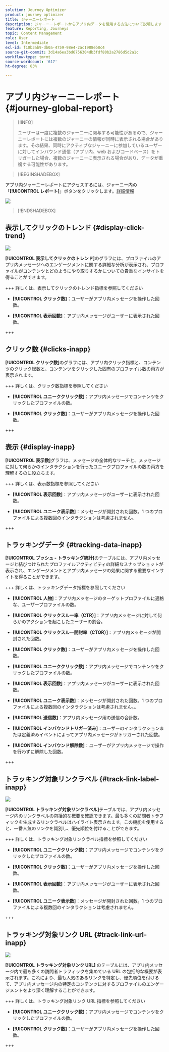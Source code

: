 ```yaml
---
solution: Journey Optimizer
product: journey optimizer
title: ジャーニーレポート
description: ジャーニーレポートからアプリ内データを使用する方法について説明します
feature: Reporting, Journeys
topic: Content Management
role: User
level: Intermediate
exl-id: f10b3ab9-db0a-4759-98e4-2ac1988eb8c4
source-git-commit: 3d14a6ea3bd6756304db3fdf80b2a2786d5d2a1c
workflow-type: tm+mt
source-wordcount: '617'
ht-degree: 83%

---
```


# アプリ内ジャーニーレポート {#journey-global-report}

>[!INFO]
>
>ユーザーは一度に複数のジャーニーに関与する可能性があるので、ジャーニーレポートには複数のジャーニーの情報が同時に表示される場合があります。その結果、同時にアクティブなジャーニーに参加しているユーザーに対してインバウンド通信（アプリ内、web およびコードベース）をトリガーした場合、複数のジャーニーに表示される場合があり、データが重複する可能性があります。

>[!BEGINSHADEBOX]

アプリ内ジャーニーレポートにアクセスするには、ジャーニー内の「**[!UICONTROL レポート]**」ボタンをクリックします。[詳細情報](report-gs-cja.md)

![](assets/report-access.png)

>[!ENDSHADEBOX]

## 表示してクリックのトレンド {#display-click-trend}

![](assets/cja-inapp-impressions-click.png)

**[!UICONTROL 表示してクリックのトレンド]**&#x200B;のグラフには、プロファイルのアプリ内メッセージへのエンゲージメントに関する詳細な分析が表示され、プロファイルがコンテンツとどのようにやり取りするかについての貴重なインサイトを得ることができます。

+++ 詳しくは、表示してクリックのトレンド指標を参照してください

* **[!UICONTROL クリック数]**：ユーザーがアプリ内メッセージを操作した回数。

* **[!UICONTROL 表示回数]**：アプリ内メッセージがユーザーに表示された回数。

+++

## クリック数 {#clicks-inapp}

**[!UICONTROL クリック数]**&#x200B;のグラフには、アプリ内クリック指標と、コンテンツのクリック総数と、コンテンツをクリックした固有のプロファイル数の両方が表示されます。

+++ 詳しくは、クリック数指標を参照してください

* **[!UICONTROL ユニーククリック数]**：アプリ内メッセージでコンテンツをクリックしたプロファイルの数。

* **[!UICONTROL クリック数]**：ユーザーがアプリ内メッセージを操作した回数。

+++

## 表示 {#display-inapp}

**[!UICONTROL 表示数]**&#x200B;グラフは、メッセージの全体的なリーチと、メッセージに対して何らかのインタラクションを行ったユニークプロファイルの数の両方を理解するのに役立ちます。

+++ 詳しくは、表示数指標を参照してください

* **[!UICONTROL 表示回数]**：アプリ内メッセージがユーザーに表示された回数。

* **[!UICONTROL ユニーク表示数]**：メッセージが開封された回数。1 つのプロファイルによる複数回のインタラクションは考慮されません。

+++

## トラッキングデータ {#tracking-data-inapp}

**[!UICONTROL プッシュ - トラッキング統計]**&#x200B;のテーブルには、アプリ内メッセージと結びつけられたプロファイルアクティビティの詳細なスナップショットが表示され、エンゲージメントとアプリ内メッセージの効果に関する重要なインサイトを得ることができます。

+++ 詳しくは、トラッキングデータ指標を参照してください

* **[!UICONTROL 人物]**：アプリ内メッセージのターゲットプロファイルに適格な、ユーザープロファイルの数。

* **[!UICONTROL クリックスルー率（CTR）]**：アプリ内メッセージに対して何らかのアクションを起こしたユーザーの割合。

* **[!UICONTROL クリックスルー開封率（CTOR）]**：アプリ内メッセージが開封された回数。

* **[!UICONTROL クリック数]**：ユーザーがアプリ内メッセージを操作した回数。

* **[!UICONTROL ユニーククリック数]**：アプリ内メッセージでコンテンツをクリックしたプロファイルの数。

* **[!UICONTROL 表示回数]**：アプリ内メッセージがユーザーに表示された回数。

* **[!UICONTROL ユニーク表示数]**：メッセージが開封された回数。1 つのプロファイルによる複数回のインタラクションは考慮されません。。

* **[!UICONTROL 送信数]**：アプリ内メッセージ用の送信の合計数。

* **[!UICONTROL インバウンドトリガー済み]**：ユーザーのインタラクションまたは定義済みイベントによってアプリ内メッセージがトリガーされた回数。

* **[!UICONTROL インバウンド解除数]**：ユーザーがアプリ内メッセージで操作を行わずに解除した回数。

+++

## トラッキング対象リンクラベル {#track-link-label-inapp}

![](assets/cja-inapp-tracked-link-labels.png)

**[!UICONTROL トラッキング対象リンクラベル]**&#x200B;テーブルでは、アプリ内メッセージ内のリンクラベルの包括的な概要を確認できます。最も多くの訪問者トラフィックを生成するリンクラベルはハイライト表示されます。この機能を使用すると、一番人気のリンクを識別し、優先順位を付けることができます。

+++ 詳しくは、トラッキング対象リンクラベル指標を参照してください

* **[!UICONTROL ユニーククリック数]**：アプリ内メッセージでコンテンツをクリックしたプロファイルの数。

* **[!UICONTROL クリック数]**：ユーザーがアプリ内メッセージを操作した回数。

* **[!UICONTROL 表示回数]**：アプリ内メッセージがユーザーに表示された回数。

* **[!UICONTROL ユニーク表示数]**：メッセージが開封された回数。1 つのプロファイルによる複数回のインタラクションは考慮されません。

+++

## トラッキング対象リンク URL {#track-link-url-inapp}

![](assets/cja-inapp-tracked-link-urls.png)

**[!UICONTROL トラッキング対象リンク URL]** のテーブルには、アプリ内メッセージ内で最も多くの訪問者トラフィックを集めている URL の包括的な概要が表示されます。これにより、最も人気のあるリンクを特定し、優先順位を付けるて、アプリ内メッセージ内の特定のコンテンツに対するプロファイルのエンゲージメントをより深く理解することができます。

+++ 詳しくは、トラッキング対象リンク URL 指標を参照してください

* **[!UICONTROL ユニーククリック数]**：アプリ内メッセージでコンテンツをクリックしたプロファイルの数。

* **[!UICONTROL クリック数]**：ユーザーがアプリ内メッセージを操作した回数。

+++
